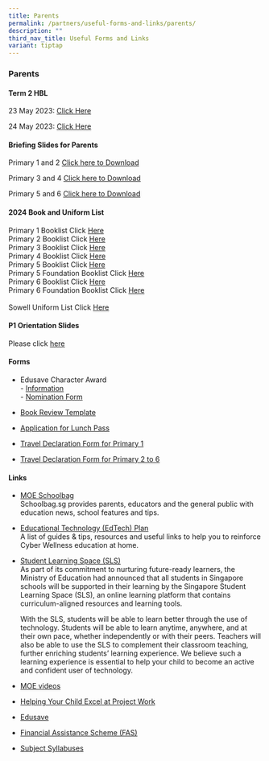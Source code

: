 ```yaml
---
title: Parents
permalink: /partners/useful-forms-and-links/parents/
description: ""
third_nav_title: Useful Forms and Links
variant: tiptap
---
```

<h3><strong>Parents</strong></h3>
<h4>Term 2 HBL</h4>
<p>23 May 2023: <a href="/files/HBL_23_May.pdf" rel="noopener noreferrer nofollow" target="_blank">Click Here</a>
</p>
<p>24 May 2023: <a href="/files/HBL_24_May.pdf" rel="noopener noreferrer nofollow" target="_blank">Click Here</a>
</p>
<h4>Briefing Slides for Parents</h4>
<p>Primary 1 and 2 <a href="/files/Useful Forms and Links/P1_and_P2_Parents__Briefing_2024.pdf" rel="noopener noreferrer nofollow" target="_blank">Click here to Download</a>
</p>
<p>Primary 3 and 4 <a href="/files/Useful Forms and Links/P3P4_Parents__Briefing_2024_PGSlides.pdf" rel="noopener noreferrer nofollow" target="_blank">Click here to Download</a>
</p>
<p>Primary 5 and 6 <a href="/files/Useful Forms and Links/P5P6_Parents__Briefing_2024_2Feb___parents_copy.pdf" rel="noopener noreferrer nofollow" target="_blank">Click here to Download</a>
</p>
<h4>2024 Book and Uniform List</h4>
<p>Primary 1 Booklist Click <a href="/files/Useful%20Forms%20and%20Links/Primary_1_booklist.pdf" rel="noopener noreferrer nofollow" target="_blank">Here</a> 
<br>Primary 2 Booklist Click <a href="/files/Useful%20Forms%20and%20Links/Primary_2_booklist.pdf" rel="noopener noreferrer nofollow" target="_blank">Here</a> 
<br>Primary 3 Booklist Click <a href="/files/Useful%20Forms%20and%20Links/Primary_3_booklist.pdf" rel="noopener noreferrer nofollow" target="_blank">Here</a> 
<br>Primary 4 Booklist Click <a href="/files/Useful%20Forms%20and%20Links/Primary_4_booklist.pdf" rel="noopener noreferrer nofollow" target="_blank">Here</a> 
<br>Primary 5 Booklist Click <a href="/files/Useful%20Forms%20and%20Links/Primary_5_booklist.pdf" rel="noopener noreferrer nofollow" target="_blank">Here</a> 
<br>Primary 5 Foundation Booklist Click <a href="/files/Useful%20Forms%20and%20Links/Primary_5_Foundation_booklist.pdf" rel="noopener noreferrer nofollow" target="_blank">Here</a> 
<br>Primary 6 Booklist Click <a href="/files/Useful%20Forms%20and%20Links/Primary_6_booklist.pdf" rel="noopener noreferrer nofollow" target="_blank">Here</a> 
<br>Primary 6 Foundation Booklist Click <a href="/files/Useful%20Forms%20and%20Links/Primary_6_Foundation_booklist.pdf" rel="noopener noreferrer nofollow" target="_blank">Here</a> 
<br>
<br>Sowell Uniform List Click <a href="/files/Useful%20Forms%20and%20Links/SOWELL_UNIFORM.pdf" rel="noopener noreferrer nofollow" target="_blank">Here</a>
</p>
<h4>P1 Orientation Slides</h4>
<p>Please click <a href="https://online.fliphtml5.com/cuxpm/oiti/" rel="noopener noreferrer nofollow" target="_blank">here</a>
</p>
<h4>Forms</h4>
<ul>
<li>
<p>Edusave Character Award
<br>- <a href="/files/Useful%20Forms%20and%20Links/ECHA%20%202020.pdf" rel="noopener noreferrer nofollow" target="_blank">Information</a> 
<br>- <a href="/files/Useful%20Forms%20and%20Links/ECHA_Nomination%20Forms%202020%20(Parents).pdf" rel="noopener noreferrer nofollow" target="_blank">Nomination Form</a>
</p>
</li>
<li>
<p><a href="/files/Useful%20Forms%20and%20Links/Book_Review_Template(Jun_12).pdf" rel="noopener noreferrer nofollow" target="_blank">Book Review Template</a>
</p>
</li>
<li>
<p><a href="/files/Useful%20Forms%20and%20Links/application%20form%20for%20lunch%20pass.pdf" rel="noopener noreferrer nofollow" target="_blank">Application for Lunch Pass</a>
</p>
</li>
<li>
<p><a href="/files/Useful%20Forms%20and%20Links/travel%20declaration%20p1.pdf" rel="noopener noreferrer nofollow" target="_blank">Travel Declaration Form for Primary 1</a>
</p>
</li>
<li>
<p><a href="/files/Useful%20Forms%20and%20Links/travel%20declaration%20p2-p6.pdf" rel="noopener noreferrer nofollow" target="_blank">Travel Declaration Form for Primary 2 to 6</a>
</p>
</li>
</ul>
<h4>Links</h4>
<ul>
<li>
<p><a href="https://www.schoolbag.edu.sg/" rel="noopener noreferrer nofollow" target="_blank">MOE Schoolbag</a> 
<br>Schoolbag.sg provides parents, educators and the general public with education
news, school features and tips.</p>
</li>
<li>
<p><a href="https://www.moe.gov.sg/education-in-sg/educational-technology-journey/edtech-plan" rel="noopener noreferrer nofollow" target="_blank">Educational Technology (EdTech) Plan</a> 
<br>A list of guides &amp; tips, resources and useful links to help you to
reinforce Cyber Wellness education at home.</p>
</li>
<li>
<p><a href="https://vle.learning.moe.edu.sg/login" rel="noopener noreferrer nofollow" target="_blank">Student Learning Space (SLS)</a> 
<br>As part of its commitment to nurturing future-ready learners, the Ministry
of Education had announced that all students in Singapore schools will
be supported in their learning by the Singapore Student Learning Space
(SLS), an online learning platform that contains curriculum-aligned resources
and learning tools.</p>
<p>With the SLS, students will be able to learn better through the use of
technology. Students will be able to learn anytime, anywhere, and at their
own pace, whether independently or with their peers. Teachers will also
be able to use the SLS to complement their classroom teaching, further
enriching students’ learning experience. We believe such a learning experience
is essential to help your child to become an active and confident user
of technology.</p>
</li>
<li>
<p><a href="https://www.youtube.com/channel/UC8PAXQlNeQ5w4n4uKC0hRmw" rel="noopener noreferrer nofollow" target="_blank">MOE videos</a>
</p>
</li>
<li>
<p><a href="https://www.nlb.gov.sg/sure/wp-content/uploads/2013/07/Parents-guidebook_FA.pdf" rel="noopener noreferrer nofollow" target="_blank">Helping Your Child Excel at Project Work</a>
</p>
</li>
<li>
<p><a href="https://www.moe.gov.sg/education/edusave" rel="noopener noreferrer nofollow" target="_blank">Edusave</a>
</p>
</li>
<li>
<p><a href="https://www.moe.gov.sg/financial-matters/financial-assistance" rel="noopener noreferrer nofollow" target="_blank">Financial Assistance Scheme (FAS)</a>
</p>
</li>
<li>
<p><a href="https://www.moe.gov.sg/primary/curriculum/syllabus" rel="noopener noreferrer nofollow" target="_blank">Subject Syllabuses</a>
</p>
</li>
</ul>
<p></p>